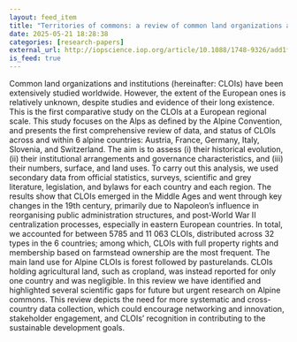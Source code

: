 ```yaml
---
layout: feed_item
title: "Territories of commons: a review of common land organizations and institutions in the European Alps"
date: 2025-05-21 18:28:38
categories: [research-papers]
external_url: http://iopscience.iop.org/article/10.1088/1748-9326/add1f4
is_feed: true
---
```


Common land organizations and institutions (hereinafter: CLOIs) have been extensively studied worldwide. However, the extent of the European ones is relatively unknown, despite studies and evidence of their long existence. This is the first comparative study on the CLOIs at a European regional scale. This study focuses on the Alps as defined by the Alpine Convention, and presents the first comprehensive review of data, and status of CLOIs across and within 6 alpine countries: Austria, France, Germany, Italy, Slovenia, and Switzerland. The aim is to assess (i) their historical evolution, (ii) their institutional arrangements and governance characteristics, and (iii) their numbers, surface, and land uses. To carry out this analysis, we used secondary data from official statistics, surveys, scientific and grey literature, legislation, and bylaws for each country and each region. The results show that CLOIs emerged in the Middle Ages and went through key changes in the 19th century, primarily due to Napoleon’s influence in reorganising public administration structures, and post-World War II centralization processes, especially in eastern European countries. In total, we accounted for between 5785 and 11 063 CLOIs, distributed across 32 types in the 6 countries; among which, CLOIs with full property rights and membership based on farmstead ownership are the most frequent. The main land use for Alpine CLOIs is forest followed by pasturelands. CLOIs holding agricultural land, such as cropland, was instead reported for only one country and was negligible. In this review we have identified and highlighted several scientific gaps for future but urgent research on Alpine commons. This review depicts the need for more systematic and cross-country data collection, which could encourage networking and innovation, stakeholder engagement, and CLOIs’ recognition in contributing to the sustainable development goals.
